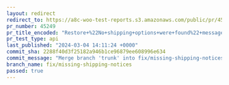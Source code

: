 ```yaml
---
layout: redirect
redirect_to: https://a8c-woo-test-reports.s3.amazonaws.com/public/pr/45249/api/index.html
pr_number: 45249
pr_title_encoded: "Restore+%22No+shipping+options+were+found%22+message+in+cart-shipping+template."
pr_test_type: api
last_published: "2024-03-04 14:11:24 +0000"
commit_sha: 2288f40d3f25182a946b1ce96879ee608996e634
commit_message: "Merge branch 'trunk' into fix/missing-shipping-notices"
branch_name: fix/missing-shipping-notices
passed: true
---
```

